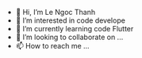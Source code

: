 - 👋 Hi, I’m Le Ngoc Thanh
- 👀 I’m interested in code develope
- 🌱 I’m currently learning code Flutter
- 💞️ I’m looking to collaborate on ...
- 📫 How to reach me ...

<!---
bkpro2000/bkpro2000 is a ✨ special ✨ repository because its `README.md` (this file) appears on your GitHub profile.
You can click the Preview link to take a look at your changes.
--->
